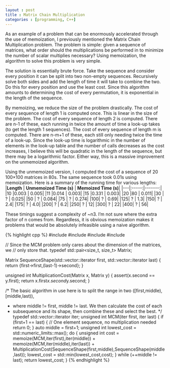 ```yaml
---
layout : post
title : Matrix Chain Multiplication
categories : [programming, C++]
---
```


As an example of a problem that can be enormously accelerated through the use of memoization, I previously mentioned the Matrix Chain Multiplication problem. The problem is simple: given a sequence of matrices, what order should the multiplications be performed in to minimize the number of scalar multiplies necessary? Using memoization, the algorithm to solve this problem is very simple.

The solution is essentially brute force. Take the sequence and consider every position it can be split into two non-empty sequences. Recursively solve both sides and add the length of time it will take to combine the two. Do this for every position and use the least cost. Since this algorithm amounts to determining the cost of every permutation, it is exponential in the length of the sequence.

By memoizing, we reduce the size of the problem drastically. The cost of every sequence of length 1 is computed once. This is linear in the size of the problem. The cost of every sequence of length 2 is computed. There are n-1 of these, each running in twice the amount of time a look-up takes (to get the length 1 sequences). The cost of every sequence of length m is computed. There are n-m+1 of these, each still only needing twice the time of a look-up. Since the look-up time is logarithmic in the number of elements in the look-up table and the number of calls decreases as the cost increases, I believe this will be quadratic in the length of the sequence, but there may be a logarithmic factor. Either way, this is a massive improvement on the unmemoized algorithm.

Using the unmemoized version, I computed the cost of a sequence of 20 100×100 matrices in 80s. The same sequence took 0.01s using memoization. Here is a summary of the running time for various lengths:
|**Length** | **Unmemoized Time (s)** | **Memoized Time (s)**|
|---|:-----:|-------:|
|10 |0.003  |	0.005|
|11 |0.014  |	0.003|
|15 |0.331  |	0.003|
|20 |80     |	0.011|
|30 | ?     |	0.025|
|50 | ?     |	0.084|
|75 | ?     |	0.274|
|100| ?     |	0.69|
|125| ?     |	1.3|
|150| ?     |	2.4|
|175| ?     |	4.0|
|200| ?     |	6.2|
|250| ?     |	12|
|300| ?     |	22|
|400| ?     |	56|

These timings suggest a complexity of ~n3. I’m not sure where the extra factor of n comes from. Regardless, it is obvious memoization makes it problems that would be absolutely infeasible using a naive algorithm.

{% highlight cpp %}
#include <utility>
#include <vector>
#include <algorithm>
#include <limits>


// Since the MCM problem only cares about the dimension of the matrices, we
// only store that.
typedef std::pair<size_t, size_t> Matrix;

Matrix SequenceShape(std::vector<Matrix>::iterator first, std::vector<Matrix>::iterator last)
        {
        return {first->first,(last-1)->second};
        }

unsigned int MultiplicationCost(Matrix x, Matrix y)
        {
        assert(x.second == y.first);
        return x.first*x.second*y.second;
        }

/* The basic algorithm in use here is to split the range in two ([first,middle), [middle,last)),
 * where middle != first, middle != last. We then calculate the cost of each
 * subsequence and its shape, then combine these and select the best.
 */
typedef std::vector<Matrix>::iterator iter;
unsigned int MCM(iter first, iter last)
        {
        if (first+1 == last) {
                // One element sequence, no multiplication needed
                return 0;
                }
        auto middle = first+1;
        unsigned int lowest_cost = std::numeric_limits<unsigned int>::max();
        do {
                unsigned int cost = memoize(MCM,iter(first),iter(middle)) + memoize(MCM,iter(middle),iter(last))
                        + MultiplicationCost(SequenceShape(first,middle),SequenceShape(middle,last));
                lowest_cost = std::min(lowest_cost,cost);
                } while (++middle != last);
        return lowest_cost;
        }
{% endhighlight %}
